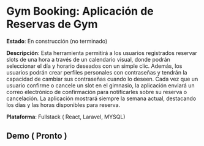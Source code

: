 # Gym Booking: Aplicación de Reservas de Gym

**Estado**: En construcción (no terminado)

**Descripción**: Esta herramienta permitirá a los usuarios registrados reservar slots de una hora a través de un calendario visual, donde podrán seleccionar el día y horario deseados con un simple clic. Además, los usuarios podrán crear perfiles personales con contraseñas y tendrán la capacidad de cambiar sus contraseñas cuando lo deseen. Cada vez que un usuario confirme o cancele un slot en el gimnasio, la aplicación enviará un correo electrónico de confirmación para notificarles sobre su reserva o cancelación. La aplicación mostrará siempre la semana actual, destacando los días y las horas disponibles para reserva.

**Plataforma**: Fullstack ( React, Laravel, MYSQL)

## Demo ( Pronto )
